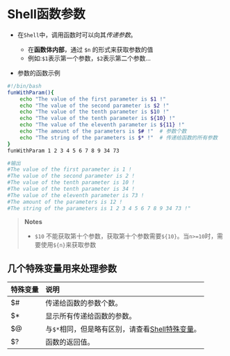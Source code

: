 # Shell函数参数

- 在`Shell`中，调用函数时可以向其*传递参数*。
    - 在**函数体内部**，通过 `$n` 的形式来获取参数的值
    - 例如:`$1`表示第一个参数，`$2`表示第二个参数...

- 参数的函数示例

```bash
#!/bin/bash
funWithParam(){
    echo "The value of the first parameter is $1 !"
    echo "The value of the second parameter is $2 !"
    echo "The value of the tenth parameter is $10 !"
    echo "The value of the tenth parameter is ${10} !"
    echo "The value of the eleventh parameter is ${11} !"
    echo "The amount of the parameters is $# !"  # 参数个数
    echo "The string of the parameters is $* !"  # 传递给函数的所有参数
}
funWithParam 1 2 3 4 5 6 7 8 9 34 73

#输出
#The value of the first parameter is 1 !
#The value of the second parameter is 2 !
#The value of the tenth parameter is 10 !
#The value of the tenth parameter is 34 !
#The value of the eleventh parameter is 73 !
#The amount of the parameters is 12 !
#The string of the parameters is 1 2 3 4 5 6 7 8 9 34 73 !"
```

> **Notes**  
> - `$10` 不能获取第十个参数，获取第十个参数需要`${10}`。当`n>=10`时，需要使用`${n}`来获取参数

## 几个特殊变量用来处理参数

| 特殊变量 |	说明 |
|:-------|:---------|
| $# |	传递给函数的参数个数。 |
| $* |	显示所有传递给函数的参数。 |
| $@ |	与`$*`相同，但是略有区别，请查看[Shell特殊变量](../Shell变量.md)。
| $? |	函数的返回值。 |